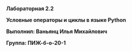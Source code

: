 **Лабораторная 2.2**

**Условные операторы и циклы в языке Python**

**Выполнил: Ваньянц Илья Михайлович** 

**Группа: ПИЖ-б-о-20-1**
